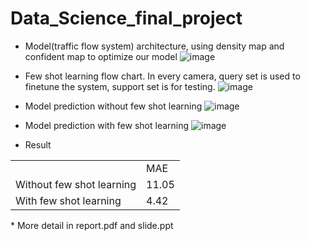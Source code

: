 # Data_Science_final_project
* Model(traffic flow system) architecture, using density map and confident map to optimize our model
![image]([[https://camo.githubusercontent.com/1529d3060ebbde2e363dc47ef8bb68735a37f965eb9b5953612f30aafc5128e5/68747470733a2f2f692e696d6775722e636f6d2f4766474c6762552e706e67](https://drive.google.com/file/d/1QzPrJAh-TSsLo18stQ4wV1N229AbLWmT/view?usp=sharing)https://drive.google.com/file/d/1QzPrJAh-TSsLo18stQ4wV1N229AbLWmT/view?usp=sharing](https://github.com/hsu1123/image_file/blob/main/model.PNG))

* Few shot learning flow chart. In every camera, query set is used to finetune the system, support set is for testing.
![image](https://drive.google.com/file/d/10LOoWJ03ckCyKVid0Bm-3HiOt5hlQ5LW/view?usp=drive_link)

* Model prediction without few shot learning
![image](https://drive.google.com/file/d/1J1PE5P7b87-MJLj5AQVzBzmAQr8f1eEV/view?usp=drive_link)

* Model prediction with few shot learning
![image](https://drive.google.com/file/d/1Ubz3v6zbGFMCSAS4W9TkKhDn2hlELzLG/view?usp=drive_link)

* Result
<table>
  <tr>
    <td></td>
    <td>MAE</td>
  </tr>
  <tr>
    <td>Without few shot learning</td>
    <td>11.05</td>
  </tr>
  <tr>
    <td>With few shot learning</td>
    <td>4.42</td>
  </tr>
</table>
* More detail in report.pdf and slide.ppt
